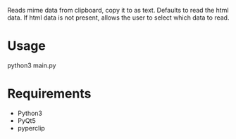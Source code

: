 Reads mime data from clipboard, copy it to as text.
Defaults to read the html data.
If html data is not present, allows the user to select which data to read.

# Usage
python3 main.py

# Requirements
- Python3
- PyQt5
- pyperclip
